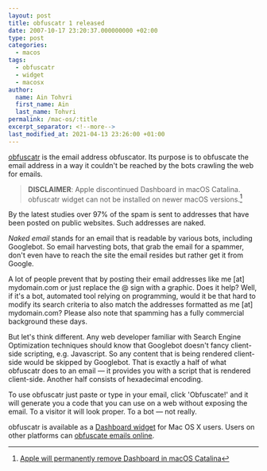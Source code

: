 ```yaml
---
layout: post
title: obfuscatr 1 released
date: 2007-10-17 23:20:37.000000000 +02:00
type: post
categories:
  - macos
tags:
  - obfuscatr
  - widget
  - macosx
author:
  name: Ain Tohvri
  first_name: Ain
  last_name: Tohvri
permalink: /mac-os/:title
excerpt_separator: <!--more-->
last_modified_at: 2021-04-13 23:26:00 +01:00
---
```

[obfuscatr](https://obfuscatr.flashbit.net) is the email address obfuscator. Its purpose is to obfuscate the email address in a way it couldn't be reached by the bots crawling the web for emails.<!--more-->

> **DISCLAIMER**: Apple discontinued Dashboard in macOS Catalina. obfuscatr widget can not be installed on newer macOS versions.[^1]

By the latest studies over 97% of the spam is sent to addresses that have been posted on public websites. Such addresses are naked.

_Naked email_ stands for an email that is readable by various bots, including Googlebot. So email harvesting bots, that grab the email for a spammer, don't even have to reach the site the email resides but rather get it from Google.

A lot of people prevent that by posting their email addresses like me [at] mydomain.com or just replace the @ sign with a graphic. Does it help? Well, if it's a bot, automated tool relying on programming, would it be that hard to modify its search criteria to also match the addresses formatted as me [at] mydomain.com? Please also note that spamming has a fully commercial background these days.

But let's think different. Any web developer familiar with Search Engine Optimization techniques should know that Googlebot doesn't fancy client-side scripting, e.g. Javascript. So any content that is being rendered client-side would be skipped by Googlebot. That is exactly a half of what obfuscatr does to an email — it provides you with a script that is rendered client-side. Another half consists of hexadecimal encoding.

To use obfuscatr just paste or type in your email, click 'Obfuscate!' and it will generate you a code that you can use on a web  without exposing the email. To a visitor it will look proper. To a bot — not really.

obfuscatr is available as a [Dashboard widget](https://obfuscatr.flashbit.net/download.html) for Mac OS X users. Users on other platforms can [obfuscate emails online](https://obfuscatr.flashbit.net/obfuscate.html).

[^1]:[Apple will permanently remove Dashboard in macOS Catalina](https://www.theverge.com/2019/6/4/18652971/apple-macos-catalina-dashboard-widgets-removed-feature)
